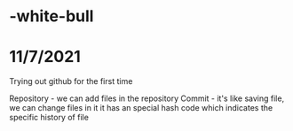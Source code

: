 # -white-bull
# 11/7/2021

Trying out github for the first time

Repository - we can add files in the repository
Commit - it's like saving file, we can change files in it
         it has an special hash code which indicates the specific history of file
